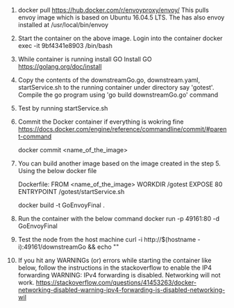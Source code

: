 1. docker pull https://hub.docker.com/r/envoyproxy/envoy/ 
   This pulls envoy image which is based on Ubuntu 16.04.5 LTS. The has also envoy installed at /usr/local/bin/envoy

2. Start the container on the above image. Login into the container
   docker exec -it 9bf4341e8903 /bin/bash

3. While container is running install GO 
   Install GO
   https://golang.org/doc/install

3. Copy the contents of the downstreamGo.go, downstream.yaml, startService.sh to the running container under 
   directory say 'gotest'. Compile the go program using 'go build downstreamGo.go' command

4. Test by running startService.sh

5. Commit the Docker container if everything is wokring fine
   https://docs.docker.com/engine/reference/commandline/commit/#parent-command

   docker commit <container-id> <name_of_the_image>

6. You can build another image based on the image created in the step 5. Using the below docker file

    Dockerfile:
        FROM <name_of_the_image>
        WORKDIR /gotest
        EXPOSE 80
        ENTRYPOINT /gotest/startService.sh

    docker build -t GoEnvoyFinal .

7. Run the container with the below command
   docker run -p 49161:80 -d GoEnvoyFinal

8. Test the node from the host machine
   curl -i http://$(hostname -i):49161/downstreamGo && echo ""

9. If you hit any WARNINGs (or) errors while starting the container like below, follow the instructions in the stackoverflow to
   enable the IP4 forwarding
   WARNING: IPv4 forwarding is disabled. Networking will not work.
   https://stackoverflow.com/questions/41453263/docker-networking-disabled-warning-ipv4-forwarding-is-disabled-networking-wil

